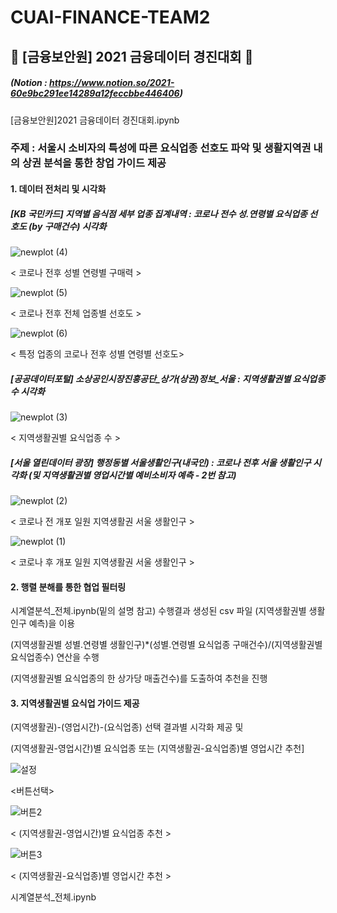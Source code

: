 # CUAI-FINANCE-TEAM2
## 🍋 [금융보안원] 2021 금융데이터 경진대회 🍋
##### (Notion : https://www.notion.so/2021-60e9bc291ee14289a12feccbbe446406)
[금융보안원]2021 금융데이터 경진대회.ipynb
### 주제 : 서울시 소비자의 특성에 따른 요식업종 선호도 파악 및 생활지역권 내의 상권 분석을 통한 창업 가이드 제공
#### 1. 데이터 전처리 및 시각화
##### [KB 국민카드] 지역별 음식점 세부 업종 집계내역 : 코로나 전수 성.연령별 요식업종 선호도 (by 구매건수) 시각화
![newplot (4)](https://user-images.githubusercontent.com/77157003/131252267-c7f70e68-61e4-430e-9ab2-db5f06c2ca59.png)


< 코로나 전후 성별 연령별 구매력 >


![newplot (5)](https://user-images.githubusercontent.com/77157003/131252286-84000fc8-b1cd-49d9-8988-449237a854e6.png)


< 코로나 전후 전체 업종별 선호도 >


![newplot (6)](https://user-images.githubusercontent.com/77157003/131252307-5ebbf340-94b0-4908-8825-61135d43723d.png)


< 특정 업종의 코로나 전후 성별 연령별 선호도>




##### [공공데이터포털] 소상공인시장진흥공단_상가(상권)정보_서울 : 지역생활권별 요식업종 수 시각화
![newplot (3)](https://user-images.githubusercontent.com/77157003/131252250-bbbffc6e-f29b-4df0-a773-7482d2d35a89.png)


< 지역생활권별 요식업종 수 >

##### [서울 열린데이터 광장] 행정동별 서울생활인구(내국인) : 코로나 전후 서울 생활인구 시각화 (및 지역생활권별 영업시간별 예비소비자 예측 - 2번 참고) 
![newplot (2)](https://user-images.githubusercontent.com/77157003/131252219-21a19614-298f-4b8c-bfc2-c64cddc9a580.png)


< 코로나 전 개포 일원 지역생활권 서울 생활인구 >


![newplot (1)](https://user-images.githubusercontent.com/77157003/131252225-563313bd-12dd-4efc-af73-6651a99398e1.png)


< 코로나 후 개포 일원 지역생활권 서울 생활인구 >

#### 2. 행렬 분해를 통한 협업 필터링


시계열분석_전체.ipynb(밑의 설명 참고) 수행결과 생성된 csv 파일 (지역생활권별 생활인구 예측)을 이용


(지역생활권별 성별.연령별 생활인구)*(성별.연령별 요식업종 구매건수)/(지역생활권별 요식업종수) 연산을 수행


(지역생활권별 요식업종의 한 상가당 매출건수)를 도출하여 추천을 진행

#### 3. 지역생활권별 요식업 가이드 제공
(지역생활권)-(영업시간)-(요식업종) 선택 결과별 시각화 제공 및 

(지역생활권-영업시간)별 요식업종 또는 (지역생활권-요식업종)별 영업시간 추천]


![설정](https://user-images.githubusercontent.com/77157003/131253393-f1bd5d91-b08d-42e7-8138-7c22b9058562.PNG)


<버튼선택>


![버튼2](https://user-images.githubusercontent.com/77157003/131253371-a9c1c695-2ae9-4d80-bd10-4e383aac7ed2.PNG)


< (지역생활권-영업시간)별 요식업종 추천 >


![버튼3](https://user-images.githubusercontent.com/77157003/131253365-589262bd-a20c-416f-a962-b3cd5052cd67.PNG)


< (지역생활권-요식업종)별 영업시간 추천 >


시계열분석_전체.ipynb
